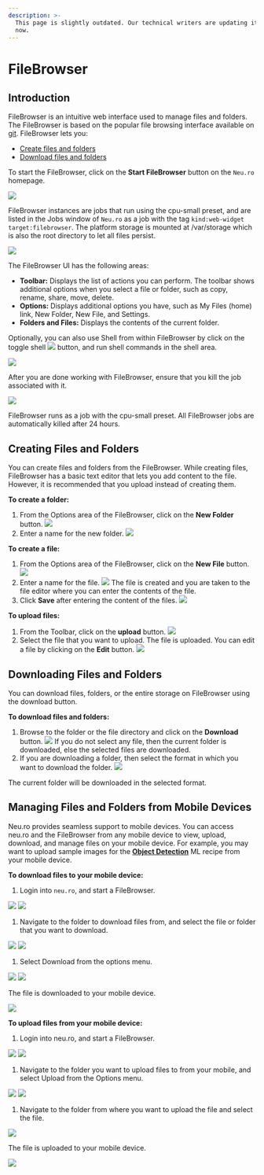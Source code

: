 ```yaml
---
description: >-
  This page is slightly outdated. Our technical writers are updating it right
  now.
---
```


# FileBrowser

## Introduction

FileBrowser is an intuitive web interface used to manage files and folders. The FileBrowser is based on the popular file browsing interface available on [git](https://github.com/filebrowser/filebrowser). FileBrowser lets you:

* [Create files and folders](filebrowser.md#creating-files-and-folders)
* [Download files and folders](filebrowser.md#downloading-files-and-folders)

To start the FileBrowser, click on the **Start FileBrowser** button on the `Neu.ro` homepage.

![](../.gitbook/assets/stor_start_filebrowser.jpg)

FileBrowser instances are jobs that run using the cpu-small preset, and are listed in the Jobs window of `Neu.ro` as a job with the tag `kind:web-widget target:filebrowser`. The platform storage is mounted at /var/storage which is also the root directory to let all files persist.

![](../.gitbook/assets/stor_browser.jpg)

The FileBrowser UI has the following areas:

* **Toolbar:** Displays the list of actions you can perform. The toolbar shows additional options when you select a file or folder, such as copy, rename, share, move, delete.
* **Options:** Displays additional options you have, such as My Files \(home\) link, New Folder, New File, and Settings.
* **Folders and Files:** Displays the contents of the current folder.

Optionally, you can also use Shell from within FileBrowser by click on the toggle shell ![](../.gitbook/assets/FB_Toggle.jpg) button, and run shell commands in the shell area.

![](../.gitbook/assets/FB_Shell.jpg)

After you are done working with FileBrowser, ensure that you kill the job associated with it.

![](../.gitbook/assets/FB_Job.JPG)

FileBrowser runs as a job with the cpu-small preset. All FileBrowser jobs are automatically killed after 24 hours.

## Creating Files and Folders

You can create files and folders from the FileBrowser. While creating files, FileBrowser has a basic text editor that lets you add content to the file. However, it is recommended that you upload instead of creating them.

**To create a folder:**

1. From the Options area of the FileBrowser, click on the **New Folder** button. ![](../.gitbook/assets/FB_NewFolder.jpg)
2. Enter a name for the new folder. ![](../.gitbook/assets/FB_NewDirectory.jpg)

**To create a file:**

1. From the Options area of the FileBrowser, click on the **New File** button. ![](../.gitbook/assets/FB_NewFile.jpg)
2. Enter a name for the file. ![](../.gitbook/assets/FB_NewFileName.jpg) The file is created and you are taken to the file editor where you can enter the contents of the file.
3. Click **Save** after entering the content of the files. ![](../.gitbook/assets/FB_NewFile_Save.JPG)

**To upload files:**

1. From the Toolbar, click on the **upload** button. ![](../.gitbook/assets/FB_UploadButton.jpg)
2. Select the file that you want to upload. The file is uploaded. You can edit a file by clicking on the **Edit** button. ![](../.gitbook/assets/FB_UpFile.JPG)

## Downloading Files and Folders

You can download files, folders, or the entire storage on FileBrowser using the download button.

**To download files and folders:**

1. Browse to the folder or the file directory and click on the **Download** button. ![](../.gitbook/assets/FB_Download.jpg) If you do not select any file, then the current folder is downloaded, else the selected files are downloaded.
2. If you are downloading a folder, then select the format in which you want to download the folder. ![](../.gitbook/assets/FB_DownFormat.jpg)

The current folder will be downloaded in the selected format.

## Managing Files and Folders from Mobile Devices

Neu.ro provides seamless support to mobile devices. You can access neu.ro and the FileBrowser from any mobile device to view, upload, download, and manage files on your mobile device. For example, you may want to upload sample images for the [**Object Detection**](https://docs.neu.ro/cookbook/object-detection) ML recipe from your mobile device.

**To download files to your mobile device:**

1. Login into `neu.ro`, and start a FileBrowser.

![](../.gitbook/assets/FBM_NeuroHome.jpg) ![](../.gitbook/assets/FBM_FileBrowser%20%281%29.jpg)

1. Navigate to the folder to download files from, and select the file or folder that you want to download.

![](../.gitbook/assets/FBM_Folder.jpg) ![](../.gitbook/assets/FBM_Down_Select_1.jpg)

1. Select Download from the options menu.

![](../.gitbook/assets/FBM_Down_Select.jpg) ![](../.gitbook/assets/FBM_DownloadDone%20%281%29.jpg)

The file is downloaded to your mobile device.

![](../.gitbook/assets/FBM_DownloadDone.jpg)

**To upload files from your mobile device:**

1. Login into neu.ro, and start a FileBrowser.

![](../.gitbook/assets/FBM_NeuroHome%20%281%29.jpg) ![](../.gitbook/assets/FBM_FileBrowser.jpg)

1. Navigate to the folder you want to upload files to from your mobile, and select Upload from the Options menu.

![](../.gitbook/assets/FBM_Up_Folder.jpg) ![](../.gitbook/assets/FBM_UploadButton.jpg)

1. Navigate to the folder from where you want to upload the file and select the file.

![](../.gitbook/assets/FBM_UploadFileFolder.jpg)

The file is uploaded to your mobile device.

![](../.gitbook/assets/FBM_FileUploaded.jpg)

